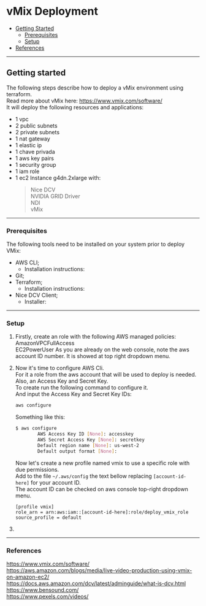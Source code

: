 # vMix Deployment

- [Getting Started](#getting-started)
    - [Prerequisites](#prerequisites)
    - [Setup](#setup)
- [References](#references)
---
## Getting started

The following steps describe how to deploy a vMix environment using terraform.  
Read more about vMix here: https://www.vmix.com/software/  
It will deploy the following resources and applications:  

- 1 vpc  
- 2 public subnets  
- 2 private subnets  
- 1 nat gateway  
- 1 elastic ip  
- 1 chave privada  
- 1 aws key pairs  
- 1 security group  
- 1 iam role  
- 1 ec2 Instance g4dn.2xlarge with:  
  > Nice DCV  
  > NVIDIA GRID Driver  
  > NDI  
  > vMix

---
### Prerequisites

The following tools need to be installed on your system prior to deploy VMix:
- AWS CLI;
    - Installation instructions: 
- Git;
- Terraform;
    - Installation instructions: 
- Nice DCV Client;
    - Installer: 

---
### Setup
1. Firstly, create an role with the following AWS managed policies:  
    AmazonVPCFullAccess  
    EC2PowerUser
   As you are already on the web console, note the aws account ID number. It is showed at top right dropdown menu.  


2. Now it's time to configure AWS Cli.  
For it a role from the aws account that will be used to deploy is needed. Also, an Access Key and Secret Key.  
To create run the following command to configure it.  
And input the Access Key and Secret Key IDs:  
    ```bash
    aws configure
    ```
    Something like this:  
    ```bash
    $ aws configure
            AWS Access Key ID [None]: accesskey
            AWS Secret Access Key [None]: secretkey
            Default region name [None]: us-west-2
            Default output format [None]:
    ```
    Now let's create a new profile named vmix to use a specific role with due permissions.  
    Add to the file ``~/.aws/config`` the text bellow replacing ``[account-id-here]`` for your account ID.  
    The account ID can be checked on aws console top-right dropdown menu.  
    ```
    [profile vmix]
    role_arn = arn:aws:iam::[account-id-here]:role/deploy_vmix_role
    source_profile = default
    ```  
2. 


---
### References ###
https://www.vmix.com/software/  
https://aws.amazon.com/blogs/media/live-video-production-using-vmix-on-amazon-ec2/  
https://docs.aws.amazon.com/dcv/latest/adminguide/what-is-dcv.html  
https://www.bensound.com/  
https://www.pexels.com/videos/ 





